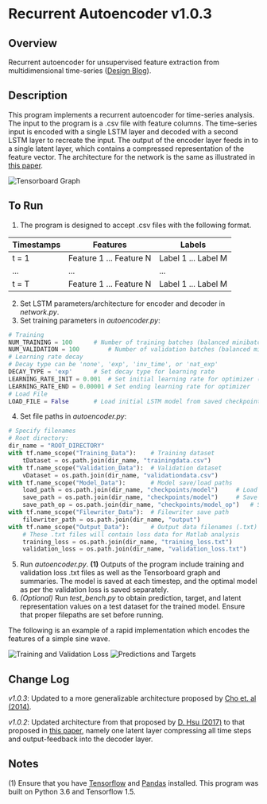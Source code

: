 # Recurrent Autoencoder v1.0.3

## Overview
Recurrent autoencoder for unsupervised feature extraction from multidimensional time-series ([Design Blog](https://www.jonzia.me/projects/recurrent-autoencoder)).

## Description
This program implements a recurrent autoencoder for time-series analysis. The input to the program is a .csv file with feature columns. The time-series input is encoded with a single LSTM layer and decoded with a second LSTM layer to recreate the input. The output of the encoder layer feeds in to a single latent layer, which contains a compressed representation of the feature vector. The architecture for the network is the same as illustrated in [this paper](https://arxiv.org/pdf/1406.1078.pdf).

![Tensorboard Graph](https://raw.githubusercontent.com/jonzia/Recurrent_Autoencoder/master/Media/Graph_102.png?token=AQD91RksLIO02mj5jW6CVhJiP9AC5ibyks5aytVQwA%3D%3D)

## To Run
1. The program is designed to accept .csv files with the following format.

Timestamps | Features | Labels
--- | --- | ---
t = 1 | Feature 1 ... Feature N | Label 1 ... Label M
... | ... | ...
t = T | Feature 1 ... Feature N | Label 1 ... Label M

2. Set LSTM parameters/architecture for encoder and decoder in *network.py*.
3. Set training parameters in *autoencoder.py*:
```python
# Training
NUM_TRAINING = 100		# Number of training batches (balanced minibatches)
NUM_VALIDATION = 100		# Number of validation batches (balanced minibatches)
# Learning rate decay
# Decay type can be 'none', 'exp', 'inv_time', or 'nat_exp'
DECAY_TYPE = 'exp'		# Set decay type for learning rate
LEARNING_RATE_INIT = 0.001	# Set initial learning rate for optimizer (default 0.001) (fixed LR for 'none')
LEARNING_RATE_END = 0.00001	# Set ending learning rate for optimizer
# Load File
LOAD_FILE = False 		# Load initial LSTM model from saved checkpoint?
```
4. Set file paths in *autoencoder.py*:
```python
# Specify filenames
# Root directory:
dir_name = "ROOT_DIRECTORY"
with tf.name_scope("Training_Data"):	# Training dataset
	tDataset = os.path.join(dir_name, "trainingdata.csv")
with tf.name_scope("Validation_Data"):	# Validation dataset
	vDataset = os.path.join(dir_name, "validationdata.csv")
with tf.name_scope("Model_Data"):		# Model save/load paths
	load_path = os.path.join(dir_name, "checkpoints/model")		# Load previous model
	save_path = os.path.join(dir_name, "checkpoints/model")		# Save model at each step
	save_path_op = os.path.join(dir_name, "checkpoints/model_op")	# Save optimal model
with tf.name_scope("Filewriter_Data"):	# Filewriter save path
	filewriter_path = os.path.join(dir_name, "output")
with tf.name_scope("Output_Data"):		# Output data filenames (.txt)
	# These .txt files will contain loss data for Matlab analysis
	training_loss = os.path.join(dir_name, "training_loss.txt")
	validation_loss = os.path.join(dir_name, "validation_loss.txt")
```
5. Run *autoencoder.py*. **(1)** Outputs of the program include training and validation loss .txt files as well as the Tensorboard graph and summaries. The model is saved at each timestep, and the optimal model as per the validation loss is saved separately.
6. *(Optional)* Run *test_bench.py* to obtain prediction, target, and latent representation values on a test dataset for the trained model. Ensure that proper filepaths are set before running.

The following is an example of a rapid implementation which encodes the features of a simple sine wave.

![Training and Validation Loss](https://raw.githubusercontent.com/jonzia/Recurrent_Autoencoder/master/Media/train_val.png)
![Predictions and Targets](https://raw.githubusercontent.com/jonzia/Recurrent_Autoencoder/master/Media/pred_tar.png)

## Change Log
_v1.0.3_: Updated to a more generalizable architecture proposed by [Cho et. al (2014)](https://arxiv.org/pdf/1406.1078.pdf).

_v1.0.2_: Updated architecture from that proposed by [D. Hsu (2017)](https://arxiv.org/pdf/1707.07961.pdf) to that proposed in [this paper](https://openreview.net/pdf/74b996ba787a74199dc0b5ba1df77e436f6ad5a5.pdf), namely one latent layer compressing all time steps and output-feedback into the decoder layer.

## Notes
(1) Ensure that you have [Tensorflow](https://www.tensorflow.org/) and [Pandas](https://pandas.pydata.org) installed. This program was built on Python 3.6 and Tensorflow 1.5.
